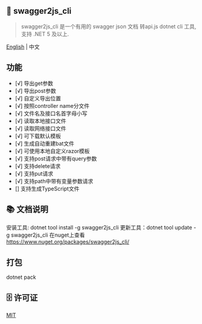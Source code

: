 ﻿## 🦄 swagger2js_cli
> swagger2js_cli 是一个有用的 swagger json 文档 转api.js dotnet cli 工具, 支持 .NET 5 及以上.

<a href="README.zh-CN.md">English</a> |  <span>中文</span>

## 功能
- [√] 导出get参数
- [√] 导出post参数
- [√] 自定义导出位置
- [√] 按照controller name分文件
- [√] 文件名及接口名首字母小写
- [√] 读取本地接口文件
- [√] 读取网络接口文件
- [√] 可下载默认模板
- [√] 生成自动重建bat文件
- [√] 可使用本地自定义razor模板
- [√] 支持post请求中带有query参数
- [√] 支持delete请求
- [√] 支持put请求
- [√] 支持path中带有变量参数请求
- [] 支持生成TypeScript文件

## 📚 文档说明
安装工具: dotnet tool install -g swagger2js_cli
更新工具：dotnet tool update -g swagger2js_cli
在nuget上查看 https://www.nuget.org/packages/swagger2js_cli/

## 打包
dotnet pack

## 🗄 许可证

[MIT](LICENSE)